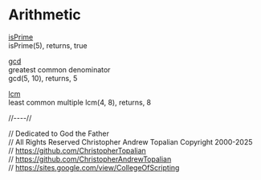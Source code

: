 # Arithmetic 

[isPrime](isPrime.js)  
isPrime(5), returns, true  

[gcd](gcd.js)  
greatest common denominator  
gcd(5, 10), returns, 5

[lcm](lcm.js)  
least common multiple 
lcm(4, 8), returns, 8

//----//

// Dedicated to God the Father  
// All Rights Reserved Christopher Andrew Topalian Copyright 2000-2025  
// https://github.com/ChristopherTopalian  
// https://github.com/ChristopherAndrewTopalian  
// https://sites.google.com/view/CollegeOfScripting

